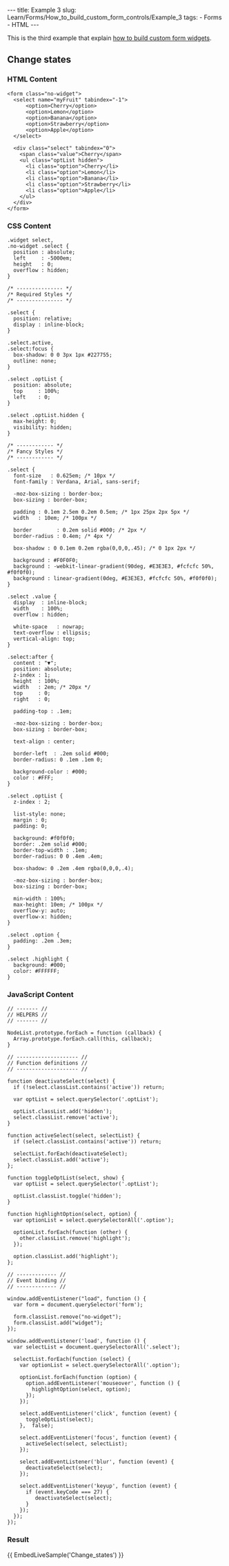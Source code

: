 --- title: Example 3 slug: Learn/Forms/How_to_build_custom_form_controls/Example_3 tags: - Forms - HTML ---

This is the third example that explain [how to build custom form widgets](/en-US/docs/Learn/Forms/How_to_build_custom_form_controls).

## Change states

### HTML Content

    <form class="no-widget">
      <select name="myFruit" tabindex="-1">
          <option>Cherry</option>
          <option>Lemon</option>
          <option>Banana</option>
          <option>Strawberry</option>
          <option>Apple</option>
      </select>

      <div class="select" tabindex="0">
        <span class="value">Cherry</span>
        <ul class="optList hidden">
          <li class="option">Cherry</li>
          <li class="option">Lemon</li>
          <li class="option">Banana</li>
          <li class="option">Strawberry</li>
          <li class="option">Apple</li>
        </ul>
      </div>
    </form>

### CSS Content

    .widget select,
    .no-widget .select {
      position : absolute;
      left     : -5000em;
      height   : 0;
      overflow : hidden;
    }

    /* --------------- */
    /* Required Styles */
    /* --------------- */

    .select {
      position: relative;
      display : inline-block;
    }

    .select.active,
    .select:focus {
      box-shadow: 0 0 3px 1px #227755;
      outline: none;
    }

    .select .optList {
      position: absolute;
      top     : 100%;
      left    : 0;
    }

    .select .optList.hidden {
      max-height: 0;
      visibility: hidden;
    }

    /* ------------ */
    /* Fancy Styles */
    /* ------------ */

    .select {
      font-size   : 0.625em; /* 10px */
      font-family : Verdana, Arial, sans-serif;

      -moz-box-sizing : border-box;
      box-sizing : border-box;

      padding : 0.1em 2.5em 0.2em 0.5em; /* 1px 25px 2px 5px */
      width   : 10em; /* 100px */

      border        : 0.2em solid #000; /* 2px */
      border-radius : 0.4em; /* 4px */

      box-shadow : 0 0.1em 0.2em rgba(0,0,0,.45); /* 0 1px 2px */

      background : #F0F0F0;
      background : -webkit-linear-gradient(90deg, #E3E3E3, #fcfcfc 50%, #f0f0f0);
      background : linear-gradient(0deg, #E3E3E3, #fcfcfc 50%, #f0f0f0);
    }

    .select .value {
      display  : inline-block;
      width    : 100%;
      overflow : hidden;

      white-space   : nowrap;
      text-overflow : ellipsis;
      vertical-align: top;
    }

    .select:after {
      content : "▼";
      position: absolute;
      z-index : 1;
      height  : 100%;
      width   : 2em; /* 20px */
      top     : 0;
      right   : 0;

      padding-top : .1em;

      -moz-box-sizing : border-box;
      box-sizing : border-box;

      text-align : center;

      border-left  : .2em solid #000;
      border-radius: 0 .1em .1em 0;

      background-color : #000;
      color : #FFF;
    }

    .select .optList {
      z-index : 2;

      list-style: none;
      margin : 0;
      padding: 0;

      background: #f0f0f0;
      border: .2em solid #000;
      border-top-width : .1em;
      border-radius: 0 0 .4em .4em;

      box-shadow: 0 .2em .4em rgba(0,0,0,.4);

      -moz-box-sizing : border-box;
      box-sizing : border-box;

      min-width : 100%;
      max-height: 10em; /* 100px */
      overflow-y: auto;
      overflow-x: hidden;
    }

    .select .option {
      padding: .2em .3em;
    }

    .select .highlight {
      background: #000;
      color: #FFFFFF;
    }

### JavaScript Content

    // ------- //
    // HELPERS //
    // ------- //

    NodeList.prototype.forEach = function (callback) {
      Array.prototype.forEach.call(this, callback);
    }

    // -------------------- //
    // Function definitions //
    // -------------------- //

    function deactivateSelect(select) {
      if (!select.classList.contains('active')) return;

      var optList = select.querySelector('.optList');

      optList.classList.add('hidden');
      select.classList.remove('active');
    }

    function activeSelect(select, selectList) {
      if (select.classList.contains('active')) return;

      selectList.forEach(deactivateSelect);
      select.classList.add('active');
    };

    function toggleOptList(select, show) {
      var optList = select.querySelector('.optList');

      optList.classList.toggle('hidden');
    }

    function highlightOption(select, option) {
      var optionList = select.querySelectorAll('.option');

      optionList.forEach(function (other) {
        other.classList.remove('highlight');
      });

      option.classList.add('highlight');
    };

    // ------------- //
    // Event binding //
    // ------------- //

    window.addEventListener("load", function () {
      var form = document.querySelector('form');

      form.classList.remove("no-widget");
      form.classList.add("widget");
    });

    window.addEventListener('load', function () {
      var selectList = document.querySelectorAll('.select');

      selectList.forEach(function (select) {
        var optionList = select.querySelectorAll('.option');

        optionList.forEach(function (option) {
          option.addEventListener('mouseover', function () {
            highlightOption(select, option);
          });
        });

        select.addEventListener('click', function (event) {
          toggleOptList(select);
        },  false);

        select.addEventListener('focus', function (event) {
          activeSelect(select, selectList);
        });

        select.addEventListener('blur', function (event) {
          deactivateSelect(select);
        });

        select.addEventListener('keyup', function (event) {
          if (event.keyCode === 27) {
             deactivateSelect(select);
          }
        });
      });
    });

### Result

{{ EmbedLiveSample('Change\_states') }}
